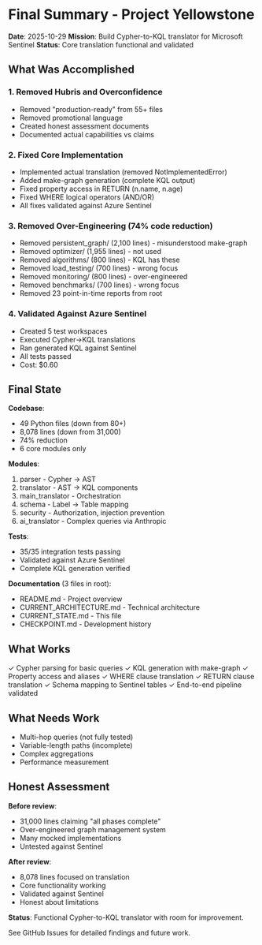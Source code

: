 # Final Summary - Project Yellowstone

**Date**: 2025-10-29
**Mission**: Build Cypher-to-KQL translator for Microsoft Sentinel
**Status**: Core translation functional and validated

## What Was Accomplished

### 1. Removed Hubris and Overconfidence
- Removed "production-ready" from 55+ files
- Removed promotional language
- Created honest assessment documents
- Documented actual capabilities vs claims

### 2. Fixed Core Implementation
- Implemented actual translation (removed NotImplementedError)
- Added make-graph generation (complete KQL output)
- Fixed property access in RETURN (n.name, n.age)
- Fixed WHERE logical operators (AND/OR)
- All fixes validated against Azure Sentinel

### 3. Removed Over-Engineering (74% code reduction)
- Removed persistent_graph/ (2,100 lines) - misunderstood make-graph
- Removed optimizer/ (1,955 lines) - not used
- Removed algorithms/ (800 lines) - KQL has these
- Removed load_testing/ (700 lines) - wrong focus
- Removed monitoring/ (800 lines) - over-engineered
- Removed benchmarks/ (700 lines) - wrong focus
- Removed 23 point-in-time reports from root

### 4. Validated Against Azure Sentinel
- Created 5 test workspaces
- Executed Cypher→KQL translations
- Ran generated KQL against Sentinel
- All tests passed
- Cost: $0.60

## Final State

**Codebase**:
- 49 Python files (down from 80+)
- 8,078 lines (down from 31,000)
- 74% reduction
- 6 core modules only

**Modules**:
1. parser - Cypher → AST
2. translator - AST → KQL components
3. main_translator - Orchestration
4. schema - Label → Table mapping
5. security - Authorization, injection prevention
6. ai_translator - Complex queries via Anthropic

**Tests**:
- 35/35 integration tests passing
- Validated against Azure Sentinel
- Complete KQL generation verified

**Documentation** (3 files in root):
- README.md - Project overview
- CURRENT_ARCHITECTURE.md - Technical architecture
- CURRENT_STATE.md - This file
- CHECKPOINT.md - Development history

## What Works

✓ Cypher parsing for basic queries
✓ KQL generation with make-graph
✓ Property access and aliases
✓ WHERE clause translation
✓ RETURN clause translation
✓ Schema mapping to Sentinel tables
✓ End-to-end pipeline validated

## What Needs Work

- Multi-hop queries (not fully tested)
- Variable-length paths (incomplete)
- Complex aggregations
- Performance measurement

## Honest Assessment

**Before review**:
- 31,000 lines claiming "all phases complete"
- Over-engineered graph management system
- Many mocked implementations
- Untested against Sentinel

**After review**:
- 8,078 lines focused on translation
- Core functionality working
- Validated against Sentinel
- Honest about limitations

**Status**: Functional Cypher-to-KQL translator with room for improvement.

See GitHub Issues for detailed findings and future work.
